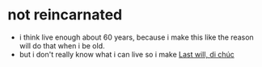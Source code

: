 # not reincarnated

- i think live enough about 60 years, because i make this like the reason will do that when i be old.
- but i don't really know what i can live so i make [Last will, di chúc](Last%20will,%20di%20chúc.md)